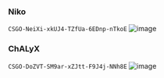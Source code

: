 ### Niko
`CSGO-NeiXi-xkUJ4-TZfUa-6EDnp-nTkoE`
![image](https://github.com/ChALyX/ChALyX.github.io/assets/103485592/29a3c78d-447d-43be-a82c-e4e5be1f7c27)

### ChALyX 
`CSGO-DoZVT-SM9ar-xZJtt-F9J4j-NNh8E`
![image](https://github.com/ChALyX/ChALyX.github.io/assets/103485592/fa2153a0-3ef0-4347-9608-99cb5c81f443)
